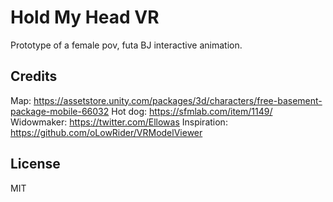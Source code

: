 # Hold My Head VR

Prototype of a female pov, futa BJ interactive animation.

## Credits

Map: https://assetstore.unity.com/packages/3d/characters/free-basement-package-mobile-66032
Hot dog: https://sfmlab.com/item/1149/
Widowmaker: https://twitter.com/Ellowas
Inspiration: https://github.com/oLowRider/VRModelViewer

## License

MIT